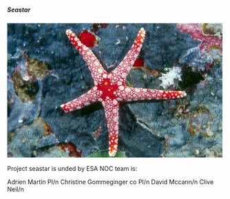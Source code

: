 ##### Seastar

<p align="left">
  <img src="/docs/images/seastar_img1.jpg" width="500">
</p>


Project seastar is unded by ESA
NOC team is:

Adrien Martin PI/n
Christine Gommeginger co PI/n
David Mccann/n
Clive Neil/n
